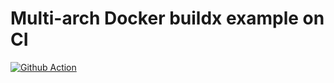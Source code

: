 # Multi-arch Docker buildx example on CI

[![Github Action](https://github.com/eriksf/multiarch-ci-buildx-example/workflows/docker-image.yml/badge.svg)](https://github.com/eriksf/multiarch-ci-buildx-example/actions)
